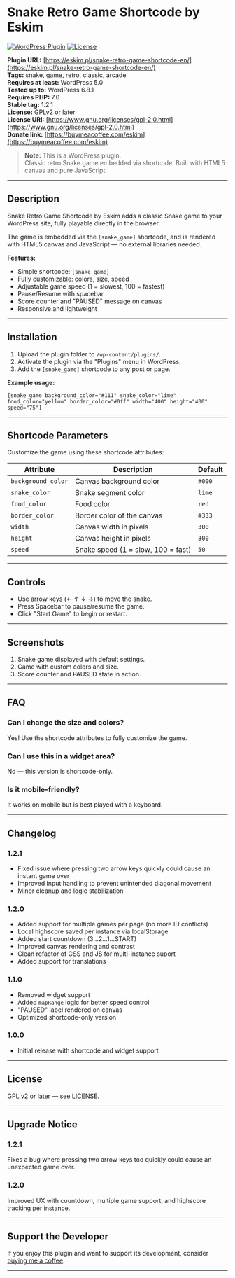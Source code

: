 # Snake Retro Game Shortcode by Eskim

[![WordPress Plugin](https://img.shields.io/wordpress/plugin/v/snake-retro-game-shortcode-by-eskim.svg)](https://wordpress.org/plugins/snake-retro-game-shortcode-by-eskim/)
[![License](https://img.shields.io/badge/license-GPLv2-blue.svg)](https://www.gnu.org/licenses/gpl-2.0.html)

**Plugin URL:**  [https://eskim.pl/snake-retro-game-shortcode-en/](https://eskim.pl/snake-retro-game-shortcode-en/)  
**Tags:** snake, game, retro, classic, arcade  
**Requires at least:** WordPress 5.0  
**Tested up to:** WordPress 6.8.1  
**Requires PHP:** 7.0  
**Stable tag:** 1.2.1  
**License:** GPLv2 or later  
**License URI:** [https://www.gnu.org/licenses/gpl-2.0.html](https://www.gnu.org/licenses/gpl-2.0.html)  
**Donate link:** [https://buymeacoffee.com/eskim](https://buymeacoffee.com/eskim)

> **Note:** This is a WordPress plugin.  
> Classic retro Snake game embedded via shortcode. Built with HTML5 canvas and pure JavaScript.

---

## Description

Snake Retro Game Shortcode by Eskim adds a classic Snake game to your WordPress site, fully playable directly in the browser.

The game is embedded via the `[snake_game]` shortcode, and is rendered with HTML5 canvas and JavaScript — no external libraries needed.

**Features:**
- Simple shortcode: `[snake_game]`
- Fully customizable: colors, size, speed
- Adjustable game speed (1 = slowest, 100 = fastest)
- Pause/Resume with spacebar
- Score counter and "PAUSED" message on canvas
- Responsive and lightweight

---

## Installation

1. Upload the plugin folder to `/wp-content/plugins/`.
2. Activate the plugin via the "Plugins" menu in WordPress.
3. Add the `[snake_game]` shortcode to any post or page.

**Example usage:**

```plaintext
[snake_game background_color="#111" snake_color="lime" food_color="yellow" border_color="#0ff" width="400" height="400" speed="75"]
```

---

## Shortcode Parameters

Customize the game using these shortcode attributes:

| Attribute         | Description                                 | Default  |
|-------------------|---------------------------------------------|----------|
| `background_color` | Canvas background color                    | `#000`   |
| `snake_color`      | Snake segment color                        | `lime`   |
| `food_color`       | Food color                                 | `red`    |
| `border_color`     | Border color of the canvas                 | `#333`   |
| `width`            | Canvas width in pixels                    | `300`    |
| `height`           | Canvas height in pixels                   | `300`    |
| `speed`            | Snake speed (1 = slow, 100 = fast)         | `50`     |

---

## Controls

- Use arrow keys (← ↑ ↓ →) to move the snake.
- Press Spacebar to pause/resume the game.
- Click "Start Game" to begin or restart.

---

## Screenshots

1. Snake game displayed with default settings.
2. Game with custom colors and size.
3. Score counter and PAUSED state in action.

---

## FAQ

### Can I change the size and colors?

Yes! Use the shortcode attributes to fully customize the game.

### Can I use this in a widget area?

No — this version is shortcode-only.

### Is it mobile-friendly?

It works on mobile but is best played with a keyboard.

---

## Changelog

### 1.2.1
- Fixed issue where pressing two arrow keys quickly could cause an instant game over
- Improved input handling to prevent unintended diagonal movement
- Minor cleanup and logic stabilization

### 1.2.0
- Added support for multiple games per page (no more ID conflicts)
- Local highscore saved per instance via localStorage
- Added start countdown (3…2…1…START)
- Improved canvas rendering and contrast
- Clean refactor of CSS and JS for multi-instance suport
- Added support for translations

### 1.1.0
- Removed widget support
- Added `mapRange` logic for better speed control
- "PAUSED" label rendered on canvas
- Optimized shortcode-only version

### 1.0.0
- Initial release with shortcode and widget support

---

## License

GPL v2 or later — see [LICENSE](https://www.gnu.org/licenses/gpl-2.0.html).

---

## Upgrade Notice

### 1.2.1
Fixes a bug where pressing two arrow keys too quickly could cause an unexpected game over.

### 1.2.0
Improved UX with countdown, multiple game support, and highscore tracking per instance.

---

## Support the Developer

If you enjoy this plugin and want to support its development, consider [buying me a coffee](https://buymeacoffee.com/eskim).

---


